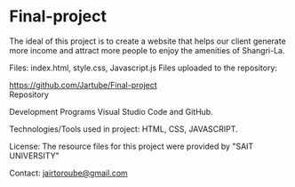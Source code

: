 # Final-project 

The ideal of this project is to create a website that helps our client generate more income and attract more people to enjoy the amenities of Shangri-La.

Files: index.html, style.css, Javascript.js Files uploaded to the repository: 

https://github.com/Jartube/Final-project  
Repository

Development Programs
    Visual Studio Code and GitHub.

Technologies/Tools used in project: HTML, CSS, JAVASCRIPT.

License: The resource files for this project were provided by "SAIT UNIVERSITY"

Contact: jairtoroube@gmail.com
